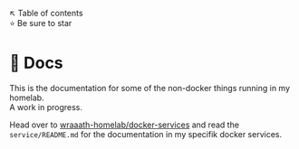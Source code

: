 ↖️ Table of contents \
⭐ Be sure to star

# 📖 Docs
This is the documentation for some of the non-docker things running in my homelab. \
A work in progress.

Head over to [wraaath-homelab/docker-services](https://github.com/wraaath-homelab/docker-services) and read the `service/README.md` for the documentation in my specifik docker services.